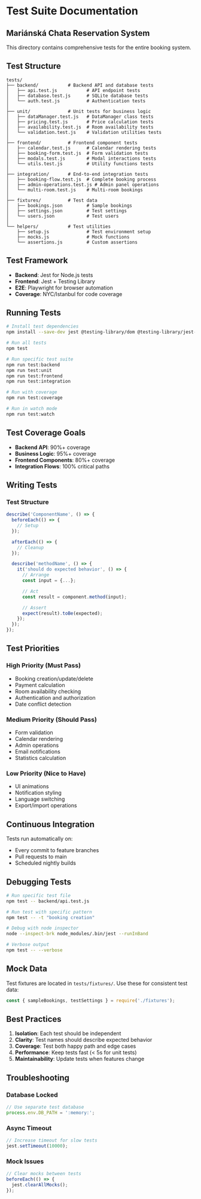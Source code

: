 # Test Suite Documentation
## Mariánská Chata Reservation System

This directory contains comprehensive tests for the entire booking system.

## Test Structure

```
tests/
├── backend/           # Backend API and database tests
│   ├── api.test.js           # API endpoint tests
│   ├── database.test.js      # SQLite database tests
│   └── auth.test.js          # Authentication tests
│
├── unit/              # Unit tests for business logic
│   ├── dataManager.test.js   # DataManager class tests
│   ├── pricing.test.js       # Price calculation tests
│   ├── availability.test.js  # Room availability tests
│   └── validation.test.js    # Validation utilities tests
│
├── frontend/          # Frontend component tests
│   ├── calendar.test.js      # Calendar rendering tests
│   ├── booking-form.test.js  # Form validation tests
│   ├── modals.test.js        # Modal interactions tests
│   └── utils.test.js         # Utility functions tests
│
├── integration/       # End-to-end integration tests
│   ├── booking-flow.test.js  # Complete booking process
│   ├── admin-operations.test.js # Admin panel operations
│   └── multi-room.test.js    # Multi-room bookings
│
├── fixtures/          # Test data
│   ├── bookings.json         # Sample bookings
│   ├── settings.json         # Test settings
│   └── users.json            # Test users
│
└── helpers/           # Test utilities
    ├── setup.js              # Test environment setup
    ├── mocks.js              # Mock functions
    └── assertions.js         # Custom assertions
```

## Test Framework

- **Backend**: Jest for Node.js tests
- **Frontend**: Jest + Testing Library
- **E2E**: Playwright for browser automation
- **Coverage**: NYC/Istanbul for code coverage

## Running Tests

```bash
# Install test dependencies
npm install --save-dev jest @testing-library/dom @testing-library/jest-dom playwright

# Run all tests
npm test

# Run specific test suite
npm run test:backend
npm run test:unit
npm run test:frontend
npm run test:integration

# Run with coverage
npm run test:coverage

# Run in watch mode
npm run test:watch
```

## Test Coverage Goals

- **Backend API**: 90%+ coverage
- **Business Logic**: 95%+ coverage
- **Frontend Components**: 80%+ coverage
- **Integration Flows**: 100% critical paths

## Writing Tests

### Test Structure
```javascript
describe('ComponentName', () => {
  beforeEach(() => {
    // Setup
  });

  afterEach(() => {
    // Cleanup
  });

  describe('methodName', () => {
    it('should do expected behavior', () => {
      // Arrange
      const input = {...};

      // Act
      const result = component.method(input);

      // Assert
      expect(result).toBe(expected);
    });
  });
});
```

## Test Priorities

### High Priority (Must Pass)
- Booking creation/update/delete
- Payment calculation
- Room availability checking
- Authentication and authorization
- Date conflict detection

### Medium Priority (Should Pass)
- Form validation
- Calendar rendering
- Admin operations
- Email notifications
- Statistics calculation

### Low Priority (Nice to Have)
- UI animations
- Notification styling
- Language switching
- Export/import operations

## Continuous Integration

Tests run automatically on:
- Every commit to feature branches
- Pull requests to main
- Scheduled nightly builds

## Debugging Tests

```bash
# Run specific test file
npm test -- backend/api.test.js

# Run test with specific pattern
npm test -- -t "booking creation"

# Debug with node inspector
node --inspect-brk node_modules/.bin/jest --runInBand

# Verbose output
npm test -- --verbose
```

## Mock Data

Test fixtures are located in `tests/fixtures/`. Use these for consistent test data:

```javascript
const { sampleBookings, testSettings } = require('./fixtures');
```

## Best Practices

1. **Isolation**: Each test should be independent
2. **Clarity**: Test names should describe expected behavior
3. **Coverage**: Test both happy path and edge cases
4. **Performance**: Keep tests fast (< 5s for unit tests)
5. **Maintainability**: Update tests when features change

## Troubleshooting

### Database Locked
```javascript
// Use separate test database
process.env.DB_PATH = ':memory:';
```

### Async Timeout
```javascript
// Increase timeout for slow tests
jest.setTimeout(10000);
```

### Mock Issues
```javascript
// Clear mocks between tests
beforeEach(() => {
  jest.clearAllMocks();
});
```
